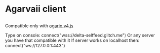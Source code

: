 # Agarvaii client


## 

Compatible only with [ogario.v4.js](https://github.com/Adil950/MULTIOGAR-1.6.1)

Type on console:
connect("wss://delta-selffeed.glitch.me")
Or any server you have that compatible with it
If server works on localhost then:
connect("ws://127.0.0.1:443")
